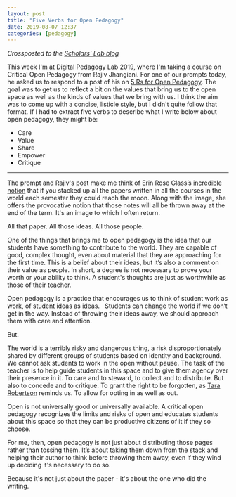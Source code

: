 ```yaml
---
layout: post
title: "Five Verbs for Open Pedagogy"
date: 2019-08-07 12:37
categories: [pedagogy]
---
```


*Crossposted to the [Scholars' Lab blog](https://scholarslab.lib.virginia.edu/blog/five-verbs-for-open-pedagogy)*

This week I'm at Digital Pedagogy Lab 2019, where I'm taking a course on Critical Open Pedagogy from Rajiv Jhangiani. For one of our prompts today, he asked us to respond to a post of his on [5 Rs for Open Pedagogy](http://thatpsychprof.com/5rs-for-open-pedagogy/). The goal was to get us to reflect a bit on the values that bring us to the open space as well as the kinds of values that we bring with us. I think the aim was to come up with a concise, listicle style, but I didn't quite follow that format. If I had to extract five verbs to describe what I write below about open pedagogy, they might be:

* Care
* Value
* Share
* Empower
* Critique

***

The prompt and Rajiv's post make me think of Erin Rose Glass’s [incredible notion](https://commons.gc.cuny.edu/papers/45249/) that if you stacked up all the papers written in all the courses in the world each semester they could reach the moon. Along with the image, she offers the provocative notion that those notes will all be thrown away at the end of the term. It's an image to which I often return.

All that paper. All those ideas. All those people.

One of the things that brings me to open pedagogy is the idea that our students have something to contribute to the world. They are capable of good, complex thought, even about material that they are approaching for the first time. This is a belief about their ideas, but it’s also a comment on their value as people. In short, a degree is not necessary to prove your worth or your ability to think. A student's thoughts are just as worthwhile as those of their teacher.

Open pedagogy is a practice that encourages us to think of student work as work, of student ideas as ideas.   Students can change the world if we don’t get in the way. Instead of throwing their ideas away, we should approach them with care and attention.

But.

The world is a terribly risky and dangerous thing, a risk disproportionately shared by different groups of students based on identity and background. We cannot ask students to work in the open without pause. The task of the teacher is to help guide students in this space and to give them agency over their presence in it. To care and to steward, to collect and to distribute. But also to concede and to critique. To grant the right to be forgotten, as [Tara Robertson](http://tararobertson.ca/2016/oob/) reminds us. To allow for opting in as well as out.

Open is not universally good or universally available. A critical open pedagogy recognizes the limits and risks of open and educates students about this space so that they can be productive citizens of it if they so choose.

For me, then, open pedagogy is not just about distributing those pages rather than tossing them. It’s about taking them down from the stack and helping their author to think before throwing them away, even if they wind up deciding it's necessary to do so.

Because it's not just about the paper - it's about the one who did the writing.
